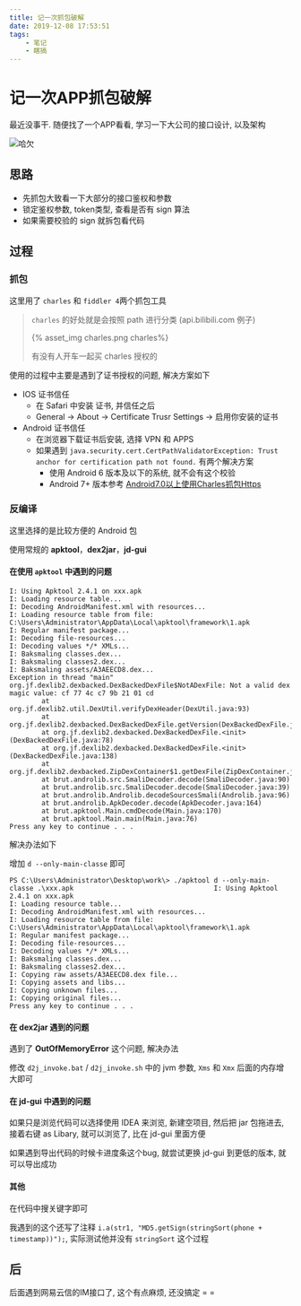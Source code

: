 ```yaml
---
title: 记一次抓包破解
date: 2019-12-08 17:53:51
tags:
	- 笔记	
	- 瞎搞
---
```


# 记一次APP抓包破解

最近没事干. 随便找了一个APP看看, 学习一下大公司的接口设计, 以及架构

![哈欠](/sticker/haqian.png)

<!--more-->



## 思路

* 先抓包大致看一下大部分的接口鉴权和参数
* 锁定鉴权参数, token类型, 查看是否有 sign 算法
* 如果需要校验的 sign 就拆包看代码

## 过程

### 抓包

这里用了 `charles` 和 `fiddler 4`两个抓包工具

> `charles` 的好处就是会按照 path 进行分类 (api.bilibili.com 例子)
>
> {% asset_img charles.png charles%}
>
> 有没有人开车一起买 charles 授权的

使用的过程中主要是遇到了证书授权的问题, 解决方案如下

* IOS 证书信任
  * 在 Safari 中安装 证书, 并信任之后
  * General -> About -> Certificate Trusr Settings -> 启用你安装的证书
* Android 证书信任
  * 在浏览器下载证书后安装, 选择 VPN 和 APPS
  * 如果遇到 `java.security.cert.CertPathValidatorException: Trust anchor for certification path not found.` 有两个解决方案
    * 使用 Android 6 版本及以下的系统, 就不会有这个校验
    * Android 7+ 版本参考 [Android7.0以上使用Charles抓包Https](https://juejin.im/post/5c611302f265da2ddc3c5622)

### 反编译

这里选择的是比较方便的 Android 包

使用常规的 **apktool**，**dex2jar**，**jd-gui**

#### 在使用 `apktool` 中遇到的问题

```plain_text
I: Using Apktool 2.4.1 on xxx.apk
I: Loading resource table...
I: Decoding AndroidManifest.xml with resources...
I: Loading resource table from file: C:\Users\Administrator\AppData\Local\apktool\framework\1.apk
I: Regular manifest package...
I: Decoding file-resources...
I: Decoding values */* XMLs...
I: Baksmaling classes.dex...
I: Baksmaling classes2.dex...
I: Baksmaling assets/A3AEECD8.dex...
Exception in thread "main" org.jf.dexlib2.dexbacked.DexBackedDexFile$NotADexFile: Not a valid dex magic value: cf 77 4c c7 9b 21 01 cd
        at org.jf.dexlib2.util.DexUtil.verifyDexHeader(DexUtil.java:93)
        at org.jf.dexlib2.dexbacked.DexBackedDexFile.getVersion(DexBackedDexFile.java:111)
        at org.jf.dexlib2.dexbacked.DexBackedDexFile.<init>(DexBackedDexFile.java:78)
        at org.jf.dexlib2.dexbacked.DexBackedDexFile.<init>(DexBackedDexFile.java:138)
        at org.jf.dexlib2.dexbacked.ZipDexContainer$1.getDexFile(ZipDexContainer.java:181)
        at brut.androlib.src.SmaliDecoder.decode(SmaliDecoder.java:90)
        at brut.androlib.src.SmaliDecoder.decode(SmaliDecoder.java:39)
        at brut.androlib.Androlib.decodeSourcesSmali(Androlib.java:96)
        at brut.androlib.ApkDecoder.decode(ApkDecoder.java:164)
        at brut.apktool.Main.cmdDecode(Main.java:170)
        at brut.apktool.Main.main(Main.java:76)
Press any key to continue . . .                                       
```

解决办法如下

增加 `d --only-main-classe`  即可

```plain_text
PS C:\Users\Administrator\Desktop\work\> ./apktool d --only-main-classe .\xxx.apk                                   I: Using Apktool 2.4.1 on xxx.apk
I: Loading resource table...
I: Decoding AndroidManifest.xml with resources...
I: Loading resource table from file: C:\Users\Administrator\AppData\Local\apktool\framework\1.apk
I: Regular manifest package...
I: Decoding file-resources...
I: Decoding values */* XMLs...
I: Baksmaling classes.dex...
I: Baksmaling classes2.dex...
I: Copying raw assets/A3AEECD8.dex file...
I: Copying assets and libs...
I: Copying unknown files...
I: Copying original files...
Press any key to continue . . .                                             
```



#### 在 dex2jar 遇到的问题

遇到了 **OutOfMemoryError** 这个问题, 解决办法

修改 `d2j_invoke.bat` / `d2j_invoke.sh`   中的 jvm 参数,  `Xms` 和 `Xmx` 后面的内存增大即可



#### 在 jd-gui 中遇到的问题

如果只是浏览代码可以选择使用 IDEA 来浏览,  新建空项目, 然后把 jar 包拖进去, 接着右键 as Libary, 就可以浏览了, 比在 jd-gui 里面方便

如果遇到导出代码的时候卡进度条这个bug, 就尝试更换 jd-gui 到更低的版本, 就可以导出成功



#### 其他

在代码中搜关键字即可

我遇到的这个还写了注释 `i.a(str1, "MD5.getSign(stringSort(phone + timestamp))");`, 实际测试他并没有 `stringSort` 这个过程 

 



## 后

后面遇到网易云信的IM接口了, 这个有点麻烦, 还没搞定  = =